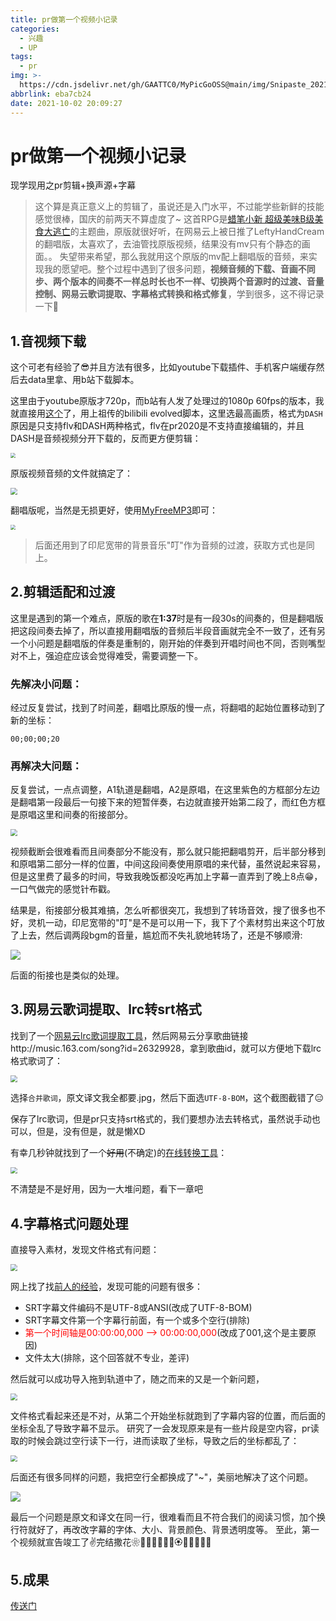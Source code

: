 ```yaml
---
title: pr做第一个视频小记录
categories:
  - 兴趣
  - UP
tags:
  - pr
img: >-
  https://cdn.jsdelivr.net/gh/GAATTC0/MyPicGoOSS@main/img/Snipaste_2021-10-02_20-39-06.png
abbrlink: eba7cb24
date: 2021-10-02 20:09:27
---
```


# pr做第一个视频小记录

现学现用之pr剪辑+换声源+字幕

> 这个算是真正意义上的剪辑了，虽说还是入门水平，不过能学些新鲜的技能感觉很棒，国庆的前两天不算虚度了~
> 这首RPG是[蜡笔小新 超级美味B级美食大逃亡](https://www.bilibili.com/bangumi/media/md15072/)的主题曲，原版就很好听，在网易云上被日推了LeftyHandCream的翻唱版，太喜欢了，去油管找原版视频，结果没有mv只有个静态的画面。。
> 失望带来希望，那么我就用这个原版的mv配上翻唱版的音频，来实现我的愿望吧。整个过程中遇到了很多问题，**视频音频的下载、音画不同步、两个版本的间奏不一样总时长也不一样、切换两个音源时的过渡、音量控制、网易云歌词提取、字幕格式转换和格式修复**，学到很多，这不得记录一下🥳

## 1.音视频下载

这个可老有经验了😎并且方法有很多，比如youtube下载插件、手机客户端缓存然后去data里拿、用b站下载脚本。

这里由于youtube原版才720p，而b站有人发了处理过的1080p 60fps的版本，我就直接用[这个](https://www.bilibili.com/video/BV1bJ411z7HQ)了，用上祖传的bilibili evolved脚本，这里选最高画质，格式为`DASH`原因是只支持flv和DASH两种格式，flv在pr2020是不支持直接编辑的，并且DASH是音频视频分开下载的，反而更方便剪辑：

<img src="https://cdn.jsdelivr.net/gh/GAATTC0/MyPicGoOSS@main/img/image-20211002210132506.png" style="zoom:50%;" />

原版视频音频的文件就搞定了：

<img src="https://cdn.jsdelivr.net/gh/GAATTC0/MyPicGoOSS@main/img/image-20211002210524700.png" style="zoom:67%;" />

翻唱版呢，当然是无损更好，使用[MyFreeMP3](http://tool.liumingye.cn/music/?page=audioPage&type=YQB&name=RPG%20Lefty)即可：

<img src="https://cdn.jsdelivr.net/gh/GAATTC0/MyPicGoOSS@main/img/image-20211002210821531.png" style="zoom: 50%;" />

> 后面还用到了印尼宽带的背景音乐"叮"作为音频的过渡，获取方式也是同上。

## 2.剪辑适配和过渡

这里是遇到的第一个难点，原版的歌在**1:37**时是有一段30s的间奏的，但是翻唱版把这段间奏去掉了，所以直接用翻唱版的音频后半段音画就完全不一致了，还有另一个小问题是翻唱版的伴奏是重制的，刚开始的伴奏到开唱时间也不同，否则嘴型对不上，强迫症应该会觉得难受，需要调整一下。

### 先解决小问题：

经过反复尝试，找到了时间差，翻唱比原版的慢一点，将翻唱的起始位置移动到了新的坐标：

```position
00;00;00;20
```

### 再解决大问题：

反复尝试，一点点调整，A1轨道是翻唱，A2是原唱，在这里紫色的方框部分左边是翻唱第一段最后一句接下来的短暂伴奏，右边就直接开始第二段了，而红色方框是原唱这里和间奏的衔接部分。

<img src="https://cdn.jsdelivr.net/gh/GAATTC0/MyPicGoOSS@main/img/image-20211002212020546.png" style="zoom:67%;" />

视频截断会很难看而且间奏部分不能没有，那么就只能把翻唱剪开，后半部分移到和原唱第二部分一样的位置，中间这段间奏使用原唱的来代替，虽然说起来容易，但是这里费了最多的时间，导致我晚饭都没吃再加上字幕一直弄到了晚上8点😁，一口气做完的感觉针布戳。

结果是，衔接部分极其难搞，怎么听都很突兀，我想到了转场音效，搜了很多也不好，灵机一动，印尼宽带的"叮"是不是可以用一下，我下了个素材剪出来这个叮放了上去，然后调两段bgm的音量，尴尬而不失礼貌地转场了，还是不够顺滑:

![](https://cdn.jsdelivr.net/gh/GAATTC0/MyPicGoOSS@main/img/image-20211002213249115.png)

后面的衔接也是类似的处理。

## 3.网易云歌词提取、lrc转srt格式

找到了一个[网易云lrc歌词提取工具](https://github.com/GAATTC0/163MusicLyrics)，然后网易云分享歌曲链接http://music.163.com/song?id=26329928，拿到歌曲id，就可以方便地下载lrc格式歌词了：

<img src="https://cdn.jsdelivr.net/gh/GAATTC0/MyPicGoOSS@main/img/image-20211002214130315.png" style="zoom:67%;" />

选择`合并歌词`，原文译文我全都要.jpg，然后下面选`UTF-8-BOM`，这个截图截错了😑

保存了lrc歌词，但是pr只支持srt格式的，我们要想办法去转格式，虽然说手动也可以，但是，没有但是，就是懒XD

有幸几秒钟就找到了一个~~好用~~(不确定)的[在线转换工具](http://www.lrccon.com/convert.php)：

<img src="https://cdn.jsdelivr.net/gh/GAATTC0/MyPicGoOSS@main/img/image-20211002214638908.png" style="zoom:67%;" />

不清楚是不是好用，因为一大堆问题，看下一章吧

## 4.字幕格式问题处理

直接导入素材，发现文件格式有问题：

<img src="https://cdn.jsdelivr.net/gh/GAATTC0/MyPicGoOSS@main/img/Snipaste_2021-10-02_20-42-37.png" style="zoom:67%;" />

网上找了找[前人的经验](https://www.zhihu.com/question/310923147)，发现可能的问题有很多：

- SRT字幕文件编码不是UTF-8或ANSI(改成了UTF-8-BOM)
- SRT字幕文件第一个字幕行前面，有一个或多个空行(排除)
- <font color=red>第一个时间轴是00:00:00,000 --> 00:00:00,000</font>(改成了001,这个是主要原因)
- 文件太大(排除，这个回答就不专业，差评)

然后就可以成功导入拖到轨道中了，随之而来的又是一个新问题，

<img src="https://cdn.jsdelivr.net/gh/GAATTC0/MyPicGoOSS@main/img/image-20211002220454322.png" style="zoom:67%;" />

文件格式看起来还是不对，从第二个开始坐标就跑到了字幕内容的位置，而后面的坐标全乱了导致字幕不显示。
研究了一会发现原来是有一些片段是空内容，pr读取的时候会跳过空行读下一行，进而读取了坐标，导致之后的坐标都乱了：

<img src="https://cdn.jsdelivr.net/gh/GAATTC0/MyPicGoOSS@main/img/Snipaste_2021-10-02_20-42-04.png" style="zoom:67%;" />

后面还有很多同样的问题，我把空行全都换成了"~"，美丽地解决了这个问题。

![](https://cdn.jsdelivr.net/gh/GAATTC0/MyPicGoOSS@main/img/image-20211002221126236.png)

最后一个问题是原文和译文在同一行，很难看而且不符合我们的阅读习惯，加个换行符就好了，再改改字幕的字体、大小、背景颜色、背景透明度等。
至此，第一个视频就宣告竣工了✌完结撒花❀🎉🎊🎆🎇💐🌸🏵🌹🌺🌻🌼🌷

## 5.成果

[传送门](https://www.bilibili.com/video/BV16R4y1p7Gs)